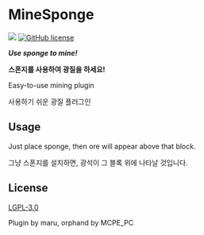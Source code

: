 # MineSponge
[![](https://poggit.pmmp.io/ci.shield/MCPE-PC/MineSponge/MineSponge)](https://poggit.pmmp.io/ci/MCPE-PC/MineSponge)
[![GitHub license](https://img.shields.io/github/license/MCPE-PC/MineSponge.svg)](https://github.com/MCPE-PC/MineSponge/blob/master/LICENSE)

___Use sponge to mine!___

__스폰지를 사용하여 광질을 하세요!__


Easy-to-use mining plugin

사용하기 쉬운 광질 플러그인
## Usage
Just place sponge, then ore will appear above that block.

그냥 스폰지를 설치하면, 광석이 그 블록 위에 나타날 것입니다.
## License
[LGPL-3.0](https://github.com/MCPE-PC/MineSponge/blob/master/LICENSE)

Plugin by maru, orphand by MCPE_PC